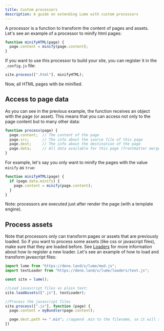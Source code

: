 ```yaml
---
title: Custom processors
description: A guide on extending Lume with custom processors
---
```


A processor is a function to transform the content of pages and assets.
Let's see an example of a processor to minify html pages:

```js
function minifyHTML(page) {
  page.content = minify(page.content);
}
```

If you want to use this processor to build your site, you can register it in the `_config.js` file:

```js
site.process([".html"], minifyHTML);
```

Now, all HTML pages with be minified.

## Access to page data

As you can see in the previous example, the function receives an object with the page (or asset). This means that you can access not only to the page content but to many other data:

```js
function process(page) {
  page.content;  // The content of the page
  page.src;      // The info about the source file of this page
  page.dest;     // The info about the destination of the page
  page.data;     // All data available for this page (frontmatter merged with _data)
}
```

For example, let's say you only want to minify the pages with the value `minify` as `true`:

```js
function minifyHTML(page) {
  if (page.data.minify) {
    page.content = minify(page.content);
  }
}
```

Note: processors are executed just after render the page (with a template engine).

## Process assets

Note that processors only can transform pages or assets that are previously loaded. So if you want to process some assets (like css or javascript files), make sure that they are loaded before. See [Loaders](/advanced/loaders/) for more information about how to register a new loader. Let's see an example of how to load and transform javascript files:

```js
import lume from "https://deno.land/x/lume/mod.js";
import textLoader from "https://deno.land/x/lume/loaders/text.js";

const site = lume();

//Load javascript files as plain text:
site.loadAssets([".js"], textLoader);

//Process the javascript files
site.process([".js"], function (page) {
  page.content = myBundler(page.content);

  page.dest.path += ".min"; //append .min to the filename, so it will saved as example.min.js
})
```

